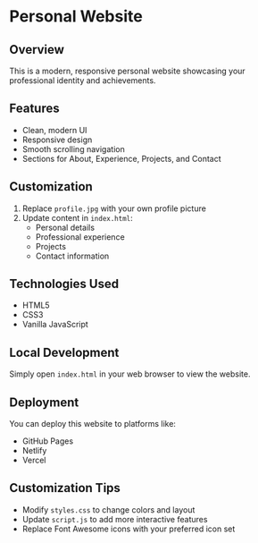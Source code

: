 # Personal Website

## Overview
This is a modern, responsive personal website showcasing your professional identity and achievements.

## Features
- Clean, modern UI
- Responsive design
- Smooth scrolling navigation
- Sections for About, Experience, Projects, and Contact

## Customization
1. Replace `profile.jpg` with your own profile picture
2. Update content in `index.html`:
   - Personal details
   - Professional experience
   - Projects
   - Contact information

## Technologies Used
- HTML5
- CSS3
- Vanilla JavaScript

## Local Development
Simply open `index.html` in your web browser to view the website.

## Deployment
You can deploy this website to platforms like:
- GitHub Pages
- Netlify
- Vercel

## Customization Tips
- Modify `styles.css` to change colors and layout
- Update `script.js` to add more interactive features
- Replace Font Awesome icons with your preferred icon set
